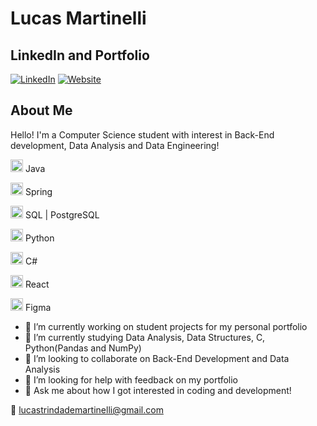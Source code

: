 # Lucas Martinelli

## LinkedIn and Portfolio

[![LinkedIn](https://img.shields.io/badge/-LinkedIn-blue?style=flat-square&logo=linkedin&logoColor=white)](https://www.linkedin.com/in/ltmartinelli/)
[![Website](https://img.shields.io/badge/-Website-green?style=flat-square&logo=html5&logoColor=white)](https://ltm-dev.netlify.app/)

## About Me

Hello! I'm a Computer Science student with interest in Back-End development, Data Analysis and Data Engineering!

<img src="https://cdn.jsdelivr.net/gh/devicons/devicon/icons/java/java-original.svg" width=20 height=20/> Java 

<img src="https://cdn.jsdelivr.net/gh/devicons/devicon/icons/spring/spring-original.svg" width=20 height=20/> Spring 

<img src="https://cdn.jsdelivr.net/gh/devicons/devicon/icons/postgresql/postgresql-original.svg" width=20 height=20/> SQL | PostgreSQL

<img src="https://cdn.jsdelivr.net/gh/devicons/devicon@latest/icons/python/python-original.svg" width=20 height=20 /> Python

<img src="https://cdn.jsdelivr.net/gh/devicons/devicon/icons/csharp/csharp-original.svg" width=20 height=20/> C# 

<img src="https://cdn.jsdelivr.net/gh/devicons/devicon/icons/react/react-original.svg" width=20 height=20 /> React

<img src="https://cdn.jsdelivr.net/gh/devicons/devicon/icons/figma/figma-original.svg" width=20 height=20/> Figma 

- 🔭 I’m currently working on student projects for my personal portfolio
- 🌱 I’m currently studying Data Analysis, Data Structures, C, Python(Pandas and NumPy)
- 👯 I’m looking to collaborate on Back-End Development and Data Analysis
- 🤔 I’m looking for help with feedback on my portfolio
- 💬 Ask me about how I got interested in coding and development!

:email: lucastrindademartinelli@gmail.com
